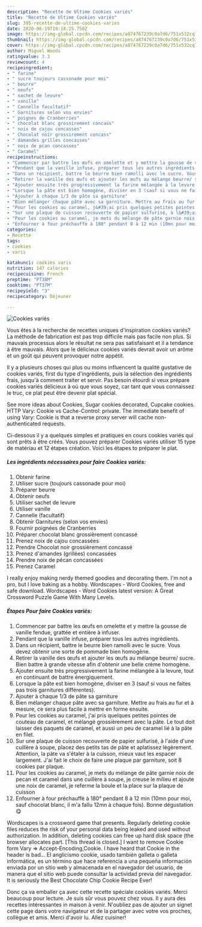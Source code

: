 ```yaml
---
description: "Recette de Ultime Cookies variés"
title: "Recette de Ultime Cookies variés"
slug: 395-recette-de-ultime-cookies-varies
date: 2020-06-19T19:18:25.750Z
image: https://img-global.cpcdn.com/recipes/a874767239c0a7d6/751x532cq70/cookies-varies-photo-principale-de-la-recette.jpg
thumbnail: https://img-global.cpcdn.com/recipes/a874767239c0a7d6/751x532cq70/cookies-varies-photo-principale-de-la-recette.jpg
cover: https://img-global.cpcdn.com/recipes/a874767239c0a7d6/751x532cq70/cookies-varies-photo-principale-de-la-recette.jpg
author: Miguel Woods
ratingvalue: 3.3
reviewcount: 4
recipeingredient:
- " farine"
- " sucre toujours cassonade pour moi"
- " beurre"
- " oeufs"
- " sachet de levure"
- " vanille"
- " Cannelle facultatif"
- " Garnitures selon vos envies"
- " poignes de Cranberries"
- " chocolat blanc grossirement concass"
- " noix de cajou concasses"
- " Chocolat noir grossirement concass"
- " damandes grilles concasses"
- " noix de pcan concasses"
- " Caramel"
recipeinstructions:
- "Commencer par battre les œufs en omelette et y mettre la gousse de vanille fendue, grattée et entière à infuser."
- "Pendant que la vanille infuse, préparer tous les autres ingrédients."
- "Dans un récipient, battre le beurre bien ramolli avec le sucre. Vous devez obtenir une sorte de pommade bien homogène."
- "Retirer la vanille des œufs et ajouter les œufs au mélange beurre/ sucre. Bien battre à grande vitesse afin d&#39;obtenir une belle crème homogène."
- "Ajouter ensuite très progressivement la farine mélangée à la levure, tout en continuant de battre énergiquement."
- "Lorsque la pâte est bien homogène, diviser en 3 (sauf si vous ne faites pas trois garnitures différentes)."
- "Ajouter à chaque 1/3 de pâte sa garniture"
- "Bien mélanger chaque pâte avec sa garniture. Mettre au frais au fur et à mesure, ce sera plus facile à mettre en forme ensuite."
- "Pour les cookies au caramel, j&#39;ai pris quelques petites pointes de couteau de caramel, et mélangé grossièrement avec la pâte. Le tout doit laisser des paquets de caramel, et aussi un peu de caramel lié à la pâte en filet."
- "Sur une plaque de cuisson recouverte de papier sulfurisé, à l&#39;aide d&#39;une cuillère à soupe, placez des petits tas de pâte et aplatissez légèrement. Attention, la pâte va s&#39;étaler à la cuisson, mieux vaut les espacer largement. J&#39;ai fait le choix de faire une plaque par garniture, soit 8 cookies par plaque."
- "Pour les cookies au caramel, je mets du mélange de pâte garnie noix de pecan et caramel dans une cuillère à soupe, je creuse le milieu et ajoute une noix de caramel, je referme la boule et la place sur la plaque de cuisson"
- "Enfourner à four préchauffé à 180° pendant 8 à 12 min (10mn pour moi, sauf chocolat blanc, il m&#39;a fallu 12mn à chaque fois). Bonne dégustation 😋"
categories:
- Recette
tags:
- cookies
- varis

katakunci: cookies varis 
nutrition: 147 calories
recipecuisine: French
preptime: "PT38M"
cooktime: "PT37M"
recipeyield: "3"
recipecategory: Déjeuner

---
```



![Cookies variés](https://img-global.cpcdn.com/recipes/a874767239c0a7d6/751x532cq70/cookies-varies-photo-principale-de-la-recette.jpg)

Vous êtes à la recherche de recettes uniques d'inspiration cookies variés? La méthode de fabrication est pas trop difficile mais pas facile non plus. Si mauvais processus alors le résultat ne sera pas satisfaisant et il a tendance à être mauvais. Alors que le délicieux cookies variés devrait avoir un arôme et un goût qui peuvent provoquer notre appétit.

Il y a plusieurs choses qui plus ou moins influencent la qualité gustative de cookies variés, first du type d'ingrédients, puis la sélection des ingrédients frais, jusqu'à comment traiter et servir. Pas besoin étourdi si veux prépare cookies variés délicieux à où que vous soyez, car tant que vous connaissez le truc, ce plat peut être devenir plat spécial.

See more ideas about Cookies, Sugar cookies decorated, Cupcake cookies. HTTP Vary: Cookie vs Cache-Control: private. The immediate benefit of using Vary: Cookie is that a reverse proxy server will cache non-authenticated requests.


Ci-dessous il y a quelques simples et pratiques en cours cookies variés qui sont prêts à être créés. Vous pouvez préparer Cookies variés utiliser 15 type de matériau et 12 étapes création. Voici les étapes to préparer le plat.

<!--inarticleads1-->

##### Les ingrédients nécessaires pour faire Cookies variés:

1. Obtenir  farine
1. Utiliser  sucre (toujours cassonade pour moi)
1. Préparer  beurre
1. Obtenir  oeufs
1. Utiliser  sachet de levure
1. Utiliser  vanille
1.   Cannelle (facultatif)
1. Obtenir  Garnitures (selon vos envies)
1. Fournir  poignées de Cranberries
1. Préparer  chocolat blanc grossièrement concassé
1. Prenez  noix de cajou concassées
1. Prendre  Chocolat noir grossièrement concassé
1. Prenez  d&#39;amandes (grillées) concassées
1. Prendre  noix de pécan concassées
1. Prenez  Caramel


I really enjoy making nerdy themed goodies and decorating them. I&#39;m not a pro, but I love baking as a hobby. Wordscapes - Word Cookies, free and safe download. Wordscapes - Word Cookies latest version: A Great Crossword Puzzle Game With Many Levels. 

<!--inarticleads2-->

##### Étapes Pour faire Cookies variés:

1. Commencer par battre les œufs en omelette et y mettre la gousse de vanille fendue, grattée et entière à infuser.
1. Pendant que la vanille infuse, préparer tous les autres ingrédients.
1. Dans un récipient, battre le beurre bien ramolli avec le sucre. Vous devez obtenir une sorte de pommade bien homogène.
1. Retirer la vanille des œufs et ajouter les œufs au mélange beurre/ sucre. Bien battre à grande vitesse afin d&#39;obtenir une belle crème homogène.
1. Ajouter ensuite très progressivement la farine mélangée à la levure, tout en continuant de battre énergiquement.
1. Lorsque la pâte est bien homogène, diviser en 3 (sauf si vous ne faites pas trois garnitures différentes).
1. Ajouter à chaque 1/3 de pâte sa garniture
1. Bien mélanger chaque pâte avec sa garniture. Mettre au frais au fur et à mesure, ce sera plus facile à mettre en forme ensuite.
1. Pour les cookies au caramel, j&#39;ai pris quelques petites pointes de couteau de caramel, et mélangé grossièrement avec la pâte. Le tout doit laisser des paquets de caramel, et aussi un peu de caramel lié à la pâte en filet.
1. Sur une plaque de cuisson recouverte de papier sulfurisé, à l&#39;aide d&#39;une cuillère à soupe, placez des petits tas de pâte et aplatissez légèrement. Attention, la pâte va s&#39;étaler à la cuisson, mieux vaut les espacer largement. J&#39;ai fait le choix de faire une plaque par garniture, soit 8 cookies par plaque.
1. Pour les cookies au caramel, je mets du mélange de pâte garnie noix de pecan et caramel dans une cuillère à soupe, je creuse le milieu et ajoute une noix de caramel, je referme la boule et la place sur la plaque de cuisson
1. Enfourner à four préchauffé à 180° pendant 8 à 12 min (10mn pour moi, sauf chocolat blanc, il m&#39;a fallu 12mn à chaque fois). Bonne dégustation 😋


Wordscapes is a crossword game that presents. Regularly deleting cookie files reduces the risk of your personal data being leaked and used without authorization. In addition, deleting cookies can free up hard disk space (the browser allocates part. [This thread is closed.] I want to remove Cookie form Vary =&gt; Accept-Encoding,Cookie. I have heard that Cookie in the header is bad… El anglicismo cookie, usado también galleta o galleta informática, es un término que hace referencia a una pequeña información enviada por un sitio web y almacenada en el navegador del usuario, de manera que el sitio web puede consultar la actividad previa del navegador. It is seriously the Best Chocolate Chip Cookie Recipe Ever! 


Donc ça va emballer ça avec cette recette spéciale cookies variés. Merci beaucoup pour lecture. Je suis sûr vous pouvez chez vous. Il y aura des recettes  intéressantes in maison à venir. N'oubliez pas de ajouter un signet cette page dans votre navigateur et de la partager avec votre vos proches, collègue et amis. Merci d'avoir lu. Allez cuisiner!
